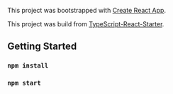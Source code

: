 This project was bootstrapped with [Create React App](https://github.com/facebookincubator/create-react-app).

This project was build from  [TypeScript-React-Starter](https://github.com/Microsoft/TypeScript-React-Starter).

## Getting Started

### `npm install`

### `npm start`